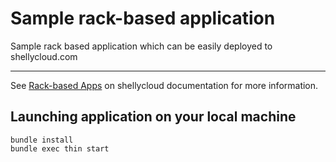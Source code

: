 # Sample rack-based application

Sample rack based application which can be easily deployed to shellycloud.com

---

See [Rack-based Apps](https://shellycloud.com/documentation/rack_based_apps) on shellycloud documentation for more information.

## Launching application on your local machine

    bundle install
    bundle exec thin start
